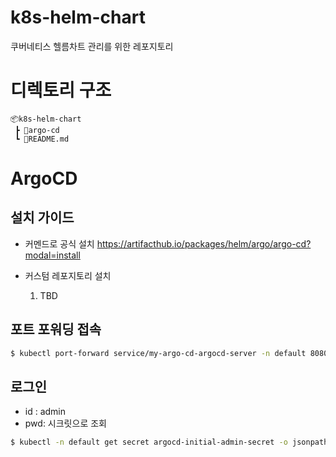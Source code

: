 # k8s-helm-chart
쿠버네티스 헬름차트 관리를 위한 레포지토리

# 디렉토리 구조
```
📦k8s-helm-chart
 ┣ 📂argo-cd
 ┗ 📜README.md
```

# ArgoCD
## 설치 가이드
* 커멘드로 공식 설치
   https://artifacthub.io/packages/helm/argo/argo-cd?modal=install

* 커스텀 레포지토리 설치
  1. TBD

## 포트 포워딩 접속
```bash
$ kubectl port-forward service/my-argo-cd-argocd-server -n default 8080:443
```

## 로그인
* id : admin
* pwd: 시크릿으로 조회
```bash
$ kubectl -n default get secret argocd-initial-admin-secret -o jsonpath="{.data.password}" | base64 -d
```